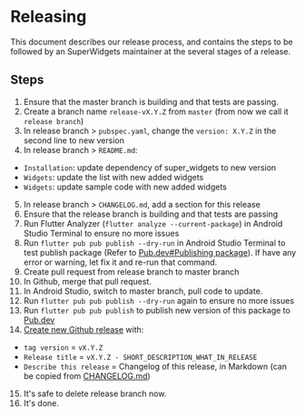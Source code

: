 # Releasing
This document describes our release process, and contains the steps to be followed by an SuperWidgets maintainer at the several stages of a release.

## Steps
1. Ensure that the master branch is building and that tests are passing.
2. Create a branch name `release-vX.Y.Z` from `master` (from now we call it `release branch`)
3. In release branch > `pubspec.yaml`, change the `version: X.Y.Z` in the second line to new version
4. In release branch > `README.md`:
- `Installation`: update dependency of super_widgets to new version
- `Widgets`: update the list with new added widgets
- `Widgets`: update sample code with new added widgets
5. In release branch > `CHANGELOG.md`, add a section for this release
6. Ensure that the release branch is building and that tests are passing
7. Run Flutter Analyzer (`flutter analyze --current-package`) in Android Studio Terminal to ensure no more issues
8. Run `flutter pub pub publish --dry-run` in Android Studio Terminal to test publish package (Refer to [Pub.dev#Publishing package](https://flutter.dev/docs/development/packages-and-plugins/developing-packages)). If have any error or warning, let fix it and re-run that command.
9. Create pull request from release branch to master branch
10. In Github, merge that pull request.
11. In Android Studio, switch to master branch, pull code to update.
12. Run `flutter pub pub publish --dry-run` again to ensure no more issues
13. Run `flutter pub pub publish` to publish new version of this package to [Pub.dev](https://pub.dev/packages/super_widgets)
14. [Create new Github release](https://github.com/fluttervn/super_widgets/releases/new) with:
- `tag version` = `vX.Y.Z`
- `Release title` = `vX.Y.Z - SHORT_DESCRIPTION_WHAT_IN_RELEASE`
- `Describe this release` = Changelog of this release, in Markdown (can be copied from [CHANGELOG.md](https://github.com/fluttervn/super_widgets/blob/master/CHANGELOG.md))
15. It's safe to delete release branch now.
16. It's done.

